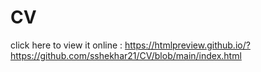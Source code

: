 # CV
click here to view it online : https://htmlpreview.github.io/?https://github.com/sshekhar21/CV/blob/main/index.html
